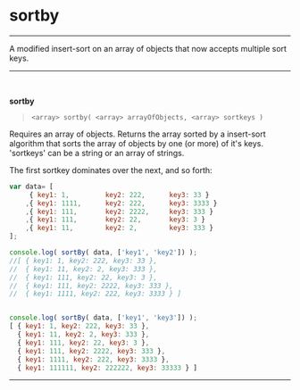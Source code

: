 # sortby
___

A modified insert-sort on an array of objects that now accepts multiple sort keys.
___
<br/>

**sortby**
> `<array> sortby( <array> arrayOfObjects, <array> sortkeys )`

Requires an array of objects.
Returns the array sorted by a insert-sort algorithm that sorts the array of objects by one (or more) of it's keys.
'sortkeys' can be a string or an array of strings.

The first sortkey dominates over the next, and so forth:
```javascript
var data= [
	 { key1: 1,			key2: 222,		key3: 33 }
	,{ key1: 1111,		key2: 222,		key3: 3333 }
	,{ key1: 111,		key2: 2222, 	key3: 333 }
	,{ key1: 111,		key2: 22,		key3: 3 }
	,{ key1: 11,		key2: 2,		key3: 333 }
];

console.log( sortBy( data, ['key1', 'key2']) );
//[ { key1: 1, key2: 222, key3: 33 },
//  { key1: 11, key2: 2, key3: 333 },
//  { key1: 111, key2: 22, key3: 3 },
//  { key1: 111, key2: 2222, key3: 333 },
//  { key1: 1111, key2: 222, key3: 3333 } ]


console.log( sortBy( data, ['key1', 'key3']) );
[ { key1: 1, key2: 222, key3: 33 },
  { key1: 11, key2: 2, key3: 333 },
  { key1: 111, key2: 22, key3: 3 },
  { key1: 111, key2: 2222, key3: 333 },
  { key1: 1111, key2: 222, key3: 3333 },
  { key1: 111111, key2: 222222, key3: 33333 } ]

```
___
